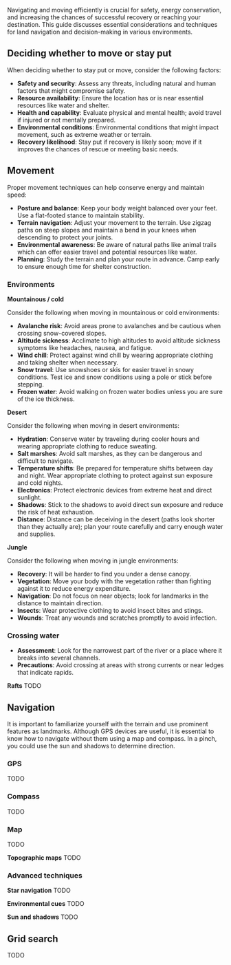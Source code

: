 Navigating and moving efficiently is crucial for safety, energy conservation, and increasing the chances of successful recovery or reaching your destination. This guide discusses essential considerations and techniques for land navigation and decision-making in various environments.

## Deciding whether to move or stay put

When deciding whether to stay put or move, consider the following factors:

- **Safety and security**: Assess any threats, including natural and human factors that might compromise safety.
- **Resource availability**: Ensure the location has or is near essential resources like water and shelter.
- **Health and capability**: Evaluate physical and mental health; avoid travel if injured or not mentally prepared.
- **Environmental conditions**: Environmental conditions that might impact movement, such as extreme weather or terrain.
- **Recovery likelihood**: Stay put if recovery is likely soon; move if it improves the chances of rescue or meeting basic needs.

## Movement

Proper movement techniques can help conserve energy and maintain speed:

- **Posture and balance**: Keep your body weight balanced over your feet. Use a flat-footed stance to maintain stability.
- **Terrain navigation**: Adjust your movement to the terrain. Use zigzag paths on steep slopes and maintain a bend in your knees when descending to protect your joints.
- **Environmental awareness**: Be aware of natural paths like animal trails which can offer easier travel and potential resources like water.
- **Planning**: Study the terrain and plan your route in advance. Camp early to ensure enough time for shelter construction.

### Environments

**Mountainous / cold**

Consider the following when moving in mountainous or cold environments:

- **Avalanche risk**: Avoid areas prone to avalanches and be cautious when crossing snow-covered slopes.
- **Altitude sickness**: Acclimate to high altitudes to avoid altitude sickness symptoms like headaches, nausea, and fatigue.
- **Wind chill**: Protect against wind chill by wearing appropriate clothing and taking shelter when necessary.
- **Snow travel**: Use snowshoes or skis for easier travel in snowy conditions. Test ice and snow conditions using a pole or stick before stepping.
- **Frozen water**: Avoid walking on frozen water bodies unless you are sure of the ice thickness.

**Desert**

Consider the following when moving in desert environments:

- **Hydration**: Conserve water by traveling during cooler hours and wearing appropriate clothing to reduce sweating.
- **Salt marshes**: Avoid salt marshes, as they can be dangerous and difficult to navigate.
- **Temperature shifts**: Be prepared for temperature shifts between day and night. Wear appropriate clothing to protect against sun exposure and cold nights.
- **Electronics**: Protect electronic devices from extreme heat and direct sunlight.
- **Shadows**: Stick to the shadows to avoid direct sun exposure and reduce the risk of heat exhaustion.
- **Distance**: Distance can be deceiving in the desert (paths look shorter than they actually are); plan your route carefully and carry enough water and supplies.

**Jungle**

Consider the following when moving in jungle environments:

- **Recovery**: It will be harder to find you under a dense canopy.
- **Vegetation**: Move your body with the vegetation rather than fighting against it to reduce energy expenditure.
- **Navigation**: Do not focus on near objects; look for landmarks in the distance to maintain direction.
- **Insects**: Wear protective clothing to avoid insect bites and stings.
- **Wounds**: Treat any wounds and scratches promptly to avoid infection.

### Crossing water

- **Assessment**: Look for the narrowest part of the river or a place where it breaks into several channels.
- **Precautions**: Avoid crossing at areas with strong currents or near ledges that indicate rapids.

**Rafts**
TODO

## Navigation

It is important to familiarize yourself with the terrain and use prominent features as landmarks. Although GPS devices are useful, it is essential to know how to navigate without them using a map and compass. In a pinch, you could use the sun and shadows to determine direction.

### GPS
TODO

### Compass
TODO

### Map
TODO

**Topographic maps**
TODO

### Advanced techniques

**Star navigation**
TODO

**Environmental cues**
TODO

**Sun and shadows**
TODO

## Grid search
TODO